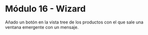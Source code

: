 # Módulo 16 - Wizard

Añado un botón en la vista tree de los productos con el que sale una ventana emergente con un mensaje.
